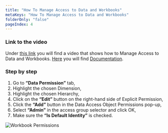 ```yaml
---
title: "How To Manage Access to Data and Workbooks"
metaKeys: "How To Manage Access to Data and Workbooks"
folderOnly: "false"
pageIndex: 4
---
```




### Link to the video

Under [this link](https://profitbasedocs.blob.core.windows.net/videos/Users%20and%20Permissions%20-%20Manage%20access%20to%20data%20and%20Workbooks.mp4) you will find a video that shows how to Manage Access to Data and Workbooks. [Here](../dataperm.md) you will find [Documentation](../dataperm.md).
<br/>

### Step by step


1.	Go to **“Data Permission”** tab,
2.	Highlight the chosen Dimension, 
3.	Highlight the chosen Hierarchy,
4.	Click on the **“Edit”** button on the right-hand side of Explicit Permission,
5.	Click the **“Add”** button in the Data Access Object Permissions pop-up, 
6.	Select **“Admin”** in the access group selector and click OK,  
7.	Make sure the **“Is Default Identity”** is checked.  

![Workbook Permissions](https://profitbasedocs.blob.core.windows.net/images/DataPerm1.png)  